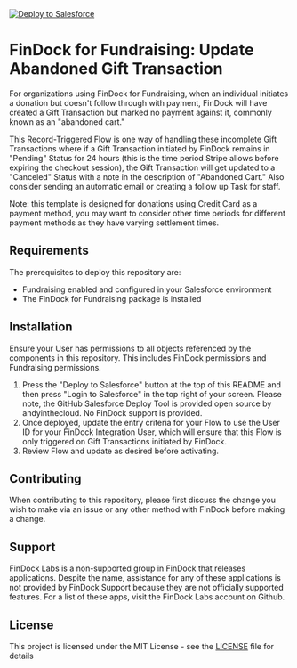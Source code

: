 <a href="https://githubsfdeploy.herokuapp.com?owner=findocklabs&repo=fundraising-abandoned-cart?tab=readme-ov-file&ref=master">
  <img alt="Deploy to Salesforce"
       src="https://raw.githubusercontent.com/afawcett/githubsfdeploy/master/deploy.png">
</a>

# FinDock for Fundraising: Update Abandoned Gift Transaction 
For organizations using FinDock for Fundraising, when an individual initiates a donation but doesn't follow through with payment, FinDock will have created a Gift Transaction but marked no payment against it, commonly known as an "abandoned cart."  

This Record-Triggered Flow is one way of handling these incomplete Gift Transactions where if a Gift Transaction initiated by FinDock remains in "Pending" Status for 24 hours (this is the time period Stripe allows before expiring the checkout session), the Gift Transaction will get updated to a "Canceled" Status with a note in the description of "Abandoned Cart." Also consider sending an automatic email or creating a follow up Task for staff.

Note: this template is designed for donations using Credit Card as a payment method, you may want to consider other time periods for different payment methods as they have varying settlement times.

## Requirements
The prerequisites to deploy this repository are:

- Fundraising enabled and configured in your Salesforce environment
- The FinDock for Fundraising package is installed

## Installation
Ensure your User has permissions to all objects referenced by the components in this repository. This includes FinDock permissions and Fundraising permissions.

1. Press the "Deploy to Salesforce" button at the top of this README and then press "Login to Salesforce" in the top right of your screen. Please note, the GitHub Salesforce Deploy Tool is provided open source by andyinthecloud. No FinDock support is provided.
2. Once deployed, update the entry criteria for your Flow to use the User ID for your FinDock Integration User, which will ensure that this Flow is only triggered on Gift Transactions initiated by FinDock.
3. Review Flow and update as desired before activating.

## Contributing
When contributing to this repository, please first discuss the change you wish to make via an issue or any other method with FinDock before making a change.

## Support
FinDock Labs is a non-supported group in FinDock that releases applications. Despite the name, assistance for any of these applications is not provided by FinDock Support because they are not officially supported features. For a list of these apps, visit the FinDock Labs account on Github.

## License
This project is licensed under the MIT License - see the [LICENSE](https://github.com/ashley-findock/fundraising-abandoned-cart/blob/master/LICENSE) file for details
